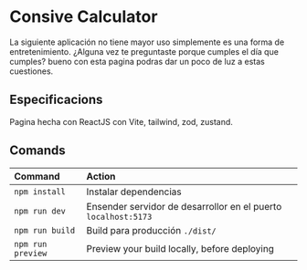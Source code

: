 # Consive Calculator

La siguiente aplicación no tiene mayor uso simplemente es una forma de entretenimiento. ¿Alguna vez te preguntaste porque cumples el día que cumples? bueno con esta pagina podras dar un poco de luz a estas cuestiones.

## Especificacions
  
Pagina hecha con ReactJS con Vite, tailwind, zod, zustand.

## Comands

| Command                | Action                                           |
| :--------------------- | :----------------------------------------------- |
| `npm install`          | Instalar dependencias                            |
| `npm run dev`          | Ensender servidor de desarrollor en el puerto `localhost:5173`      |
| `npm run build`        | Build para producción `./dist/`          |
| `npm run preview`      | Preview your build locally, before deploying     |
